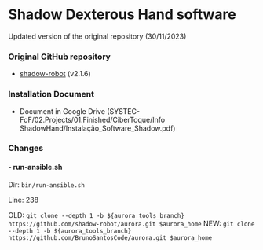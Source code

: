 # Shadow Dexterous Hand software

Updated version of the original repository (30/11/2023)

### Original GitHub repository

 - [shadow-robot](https://github.com/shadow-robot/aurora) (v2.1.6)

### Installation Document

 - Document in Google Drive (SYSTEC-FoF/02.Projects/01.Finished/CiberToque/Info ShadowHand/Instalação_Software_Shadow.pdf)

### Changes

#### - run-ansible.sh

Dir: `bin/run-ansible.sh`

Line: 238

OLD: `git clone --depth 1 -b ${aurora_tools_branch} https://github.com/shadow-robot/aurora.git $aurora_home`
NEW: `git clone --depth 1 -b ${aurora_tools_branch} https://github.com/BrunoSantosCode/aurora.git $aurora_home`
